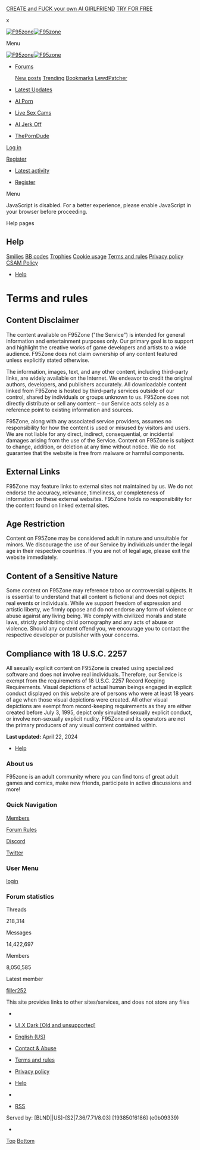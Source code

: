 [CREATE and FUCK your own AI GIRLFRIEND](https://a.candyai.love/9caef3eb-7deb-4b55-94b5-9ff9fbb0f169?creative=cmai_halloween&spot=top_bar_halloween&adg=0) [TRY FOR FREE](https://a.candyai.love/9caef3eb-7deb-4b55-94b5-9ff9fbb0f169?creative=cmai_halloween&spot=top_bar_halloween&adg=0)

x

 [![F95zone](/assets/logo.png)](https://f95zone.to/)[![F95zone](/assets/favicon-32x32.png)](https://f95zone.to/)

Menu

 [![F95zone](/assets/logo.png)](https://f95zone.to/)[![F95zone](/assets/favicon-32x32.png)](https://f95zone.to/)

* [Forums](https://f95zone.to/)
    
    [New posts](https://f95zone.to/whats-new/posts/) [Trending](https://f95zone.to/trending/) [Bookmarks](https://f95zone.to/account/bookmarks) [LewdPatcher](https://lewdpatcher.com/)
    
* [Latest Updates](https://f95zone.to/sam/latest_alpha/)
    
* [AI Porn](https://f95zone.to/link-forums/AIPornmenulink.139)
    
* [Live Sex Cams](https://engine.blueistheneworanges.com/?510997579)
    
* [AI Jerk Off](https://f95zone.to/link-forums/aijerkofftablink.140)
    
* [ThePornDude](https://theporndude.com/)
    

[Log in](https://f95zone.to/login/)

[Register](https://f95zone.to/register/)[](https://f95zone.to/whats-new/)

* [Latest activity](https://f95zone.to/whats-new/latest-activity)
    
* [Register](https://f95zone.to/register/)
    

Menu

JavaScript is disabled. For a better experience, please enable JavaScript in your browser before proceeding.

Help pages

Help
----

[Smilies](https://f95zone.to/help/smilies/) [BB codes](https://f95zone.to/help/bb-codes/) [Trophies](https://f95zone.to/help/trophies/) [Cookie usage](https://f95zone.to/help/cookies/) [Terms and rules](https://f95zone.to/help/terms/) [Privacy policy](https://f95zone.to/help/privacy-policy/) [CSAM Policy](https://f95zone.to/help/csam/)

* [Help](https://f95zone.to/help/) 

Terms and rules
===============

Content Disclaimer
------------------

The content available on F95Zone ("the Service") is intended for general information and entertainment purposes only. Our primary goal is to support and highlight the creative works of game developers and artists to a wide audience. F95Zone does not claim ownership of any content featured unless explicitly stated otherwise.

The information, images, text, and any other content, including third-party links, are widely available on the Internet. We endeavor to credit the original authors, developers, and publishers accurately. All downloadable content linked from F95Zone is hosted by third-party services outside of our control, shared by individuals or groups unknown to us. F95Zone does not directly distribute or sell any content – our Service acts solely as a reference point to existing information and sources.

F95Zone, along with any associated service providers, assumes no responsibility for how the content is used or misused by visitors and users. We are not liable for any direct, indirect, consequential, or incidental damages arising from the use of the Service. Content on F95Zone is subject to change, addition, or deletion at any time without notice. We do not guarantee that the website is free from malware or harmful components.

External Links
--------------

F95Zone may feature links to external sites not maintained by us. We do not endorse the accuracy, relevance, timeliness, or completeness of information on these external websites. F95Zone holds no responsibility for the content found on linked external sites.

Age Restriction
---------------

Content on F95Zone may be considered adult in nature and unsuitable for minors. We discourage the use of our Service by individuals under the legal age in their respective countries. If you are not of legal age, please exit the website immediately.

Content of a Sensitive Nature
-----------------------------

Some content on F95Zone may reference taboo or controversial subjects. It is essential to understand that all content is fictional and does not depict real events or individuals. While we support freedom of expression and artistic liberty, we firmly oppose and do not endorse any form of violence or abuse against any living being. We comply with civilized morals and state laws, strictly prohibiting child pornography and any acts of abuse or violence. Should any content offend you, we encourage you to contact the respective developer or publisher with your concerns.

Compliance with 18 U.S.C. 2257
------------------------------

All sexually explicit content on F95Zone is created using specialized software and does not involve real individuals. Therefore, our Service is exempt from the requirements of 18 U.S.C. 2257 Record Keeping Requirements. Visual depictions of actual human beings engaged in explicit conduct displayed on this website are of persons who were at least 18 years of age when those visual depictions were created. All other visual depictions are exempt from record-keeping requirements as they are either created before July 3, 1995, depict only simulated sexually explicit conduct, or involve non-sexually explicit nudity. F95Zone and its operators are not the primary producers of any visual content contained within.

**Last updated:** April 22, 2024

* [Help](https://f95zone.to/help/) 

### About us

F95zone is an adult community where you can find tons of great adult games and comics, make new friends, participate in active discussions and more!

### Quick Navigation

[Members](https://f95zone.to/members/)

[Forum Rules](https://f95zone.to/threads/general-rules-updated-2018-september-29.5589/)

[Discord](https://discord.f95zone.to/)

[Twitter](https://twitter.com/f95zoneofficial)

### User Menu

[login](https://f95zone.to/login/)

### Forum statistics

Threads

218,314

Messages

14,422,697

Members

8,050,585

Latest member

[filler252](https://f95zone.to/members/filler252.8316870/)

[](https://f95zone.to/)

This site provides links to other sites/services, and does not store any files

* 
* [UI.X Dark \[Old and unsupported\]](https://f95zone.to/misc/style "Style chooser")
* [English (US)](https://f95zone.to/misc/language "Language chooser")

* [Contact & Abuse](https://f95zone.to/pages/contact/)
* [Terms and rules](https://f95zone.to/help/terms/)
* [Privacy policy](https://f95zone.to/help/privacy-policy/)
* [Help](https://f95zone.to/help/)
* [](#top "Top")
* [RSS](https://f95zone.to/forums/-/index.rss "RSS")

Served by: \[BLND||US\]-\[S2|7.36/7.71/8.03\] \[193850f6186\] (e0b09339)

* [](https://twitter.com/f95zoneofficial "Twitter")

[Top](#top) [Bottom](#footer)